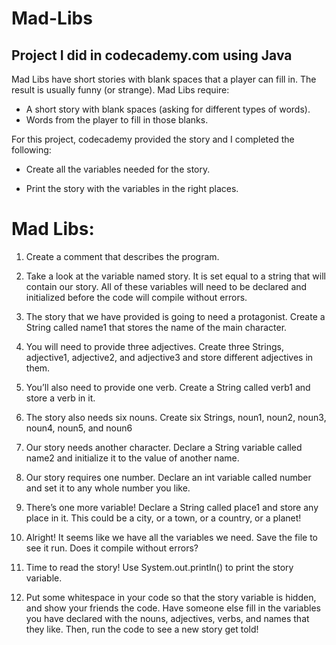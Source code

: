 # Mad-Libs

## Project I did in codecademy.com using Java

Mad Libs have short stories with blank spaces that a player can fill in. The result is usually funny (or strange). Mad Libs require:

- A short story with blank spaces (asking for different types of words).
- Words from the player to fill in those blanks.

For this project, codecademy provided the story and I completed the following:

- Create all the variables needed for the story.

- Print the story with the variables in the right places.

# Mad Libs:

1. Create a comment that describes the program.

2. Take a look at the variable named story. It is set equal to a string that will contain our story.
All of these variables will need to be declared and initialized before the code will compile without errors.

3. The story that we have provided is going to need a protagonist.
Create a String called name1 that stores the name of the main character.

4. You will need to provide three adjectives.
Create three Strings, adjective1, adjective2, and adjective3 and store different adjectives in them.

5. You’ll also need to provide one verb.
Create a String called verb1 and store a verb in it.

6. The story also needs six nouns.
Create six Strings, noun1, noun2, noun3, noun4, noun5, and noun6 

7. Our story needs another character. Declare a String variable called name2 and initialize it to the value of another name.

8. Our story requires one number. Declare an int variable called number and set it to any whole number you like.

9. There’s one more variable! Declare a String called place1 and store any place in it. This could be a city, or a town, or a country, or a planet!

10. Alright! It seems like we have all the variables we need. Save the file to see it run. Does it compile without errors?

11. Time to read the story! Use System.out.println() to print the story variable.

12. Put some whitespace in your code so that the story variable is hidden, and show your friends the code. Have someone else fill in the variables you have declared with the nouns, adjectives, verbs, and names that they like.
Then, run the code to see a new story get told!
